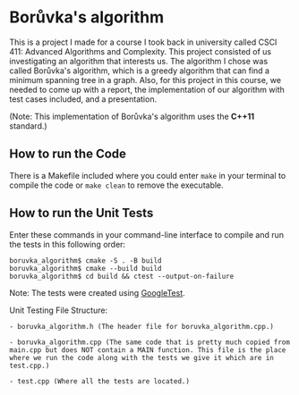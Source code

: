 # Borůvka's algorithm
This is a project I made for a course I took back in university called CSCI 411: Advanced Algorithms and Complexity. This project consisted of us investigating an algorithm that interests us. The algorithm I chose was called Borůvka's algorithm, which is a greedy algorithm that can find a minimum spanning tree in a graph. Also, for this project in this course, we needed to come up with a report, the implementation of our algorithm with test cases included, and a presentation.

(Note: This implementation of Borůvka's algorithm uses the **C++11** standard.)

## How to run the Code
There is a Makefile included where you could enter `make` in your terminal to compile the code or `make clean` to remove the executable.

## How to run the Unit Tests
Enter these commands in your command-line interface to compile and run the tests in this following order:
```
boruvka_algorithm$ cmake -S . -B build
boruvka_algorithm$ cmake --build build
boruvka_algorithm$ cd build && ctest --output-on-failure
```
Note: The tests were created using [GoogleTest](https://en.wikipedia.org/wiki/The_Milagro_Beanfield_War_%28novel%29).

Unit Testing File Structure:
```
- boruvka_algorithm.h (The header file for boruvka_algorithm.cpp.)

- boruvka_algorithm.cpp (The same code that is pretty much copied from main.cpp but does NOT contain a MAIN function. This file is the place where we run the code along with the tests we give it which are in test.cpp.)

- test.cpp (Where all the tests are located.)
```
